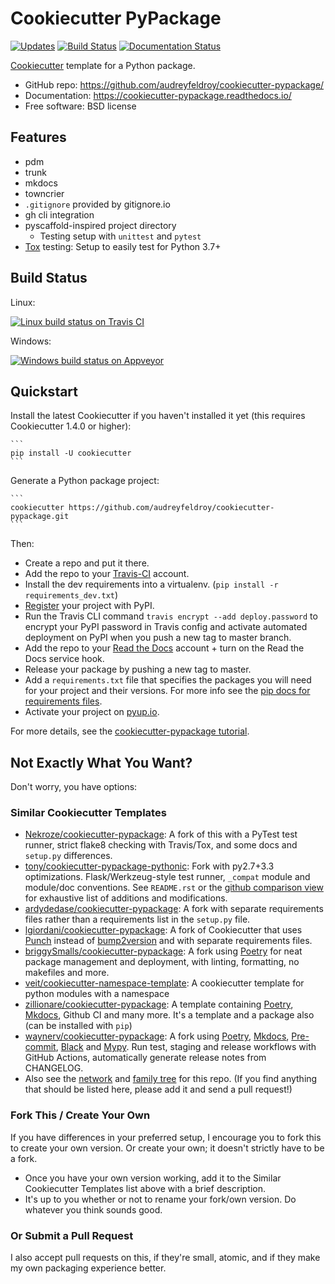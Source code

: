 # Cookiecutter PyPackage

[![Updates](https://pyup.io/repos/github/audreyfeldroy/cookiecutter-pypackage/shield.svg)](https://pyup.io/repos/github/audreyfeldroy/cookiecutter-pypackage/)
[![Build Status](https://travis-ci.org/audreyfeldroy/cookiecutter-pypackage.svg?branch=master)](https://travis-ci.org/github/audreyfeldroy/cookiecutter-pypackage)
[![Documentation Status](https://readthedocs.org/projects/cookiecutter-pypackage/badge/?version=latest)](https://cookiecutter-pypackage.readthedocs.io/en/latest/?badge=latest)

[Cookiecutter](https://github.com/cookiecutter/cookiecutter) template for a Python package.

- GitHub repo: https://github.com/audreyfeldroy/cookiecutter-pypackage/
- Documentation: https://cookiecutter-pypackage.readthedocs.io/
- Free software: BSD license

## Features

- pdm
- trunk
- mkdocs
- towncrier
- `.gitignore` provided by gitignore.io
- gh cli integration
- pyscaffold-inspired project directory
  - Testing setup with `unittest` and `pytest`
  <!-- -   [Travis-CI](http://travis-ci.org/): Ready for Travis Continuous Integration testing -->
- [Tox](https://tox.wiki/en/latest/) testing: Setup to easily test for Python 3.7+
  <!-- -   [Sphinx](http://sphinx-doc.org/) docs: Documentation ready for generation with, for example, [Read the Docs](https://readthedocs.io/) -->
  <!-- -   [bump2version](https://github.com/c4urself/bump2version): Pre-configured version bumping with a single command -->
  <!-- -   Auto-release to [PyPI](https://pypi.python.org/pypi) when you push a new tag to master (optional) -->
  <!-- -   Command line interface using Click (optional) -->

## Build Status

Linux:

[![Linux build status on Travis CI](https://img.shields.io/travis/audreyfeldroy/cookiecutter-pypackage.svg)](https://travis-ci.org/audreyfeldroy/cookiecutter-pypackage)

Windows:

[![Windows build status on Appveyor](https://ci.appveyor.com/api/projects/status/github/audreyr/cookiecutter-pypackage?branch=master&svg=true)](https://ci.appveyor.com/project/audreyr/cookiecutter-pypackage/branch/master)

## Quickstart

Install the latest Cookiecutter if you haven't installed it yet (this requires Cookiecutter 1.4.0 or higher):

    ```
    pip install -U cookiecutter
    ```

Generate a Python package project:

    ```
    cookiecutter https://github.com/audreyfeldroy/cookiecutter-pypackage.git
    ```

Then:

- Create a repo and put it there.
- Add the repo to your [Travis-CI](http://travis-ci.org/) account.
- Install the dev requirements into a virtualenv. (`pip install -r requirements_dev.txt`)
- [Register](https://packaging.python.org/tutorials/packaging-projects/#uploading-the-distribution-archives) your project with PyPI.
- Run the Travis CLI command `travis encrypt --add deploy.password` to encrypt your PyPI password in Travis config and activate automated deployment on PyPI when you push a new tag to master branch.
- Add the repo to your [Read the Docs](https://readthedocs.io/) account + turn on the Read the Docs service hook.
- Release your package by pushing a new tag to master.
- Add a `requirements.txt` file that specifies the packages you will need for your project and their versions. For more info see the [pip docs for requirements files](https://pip.pypa.io/en/stable/user_guide/#requirements-files).
- Activate your project on [pyup.io](https://pyup.io/).

For more details, see the [cookiecutter-pypackage tutorial](https://cookiecutter-pypackage.readthedocs.io/en/latest/tutorial.html).

## Not Exactly What You Want?

Don't worry, you have options:

### Similar Cookiecutter Templates

- [Nekroze/cookiecutter-pypackage](https://github.com/Nekroze/cookiecutter-pypackage): A fork of this with a PyTest test runner, strict flake8 checking with Travis/Tox, and some docs and `setup.py` differences.
- [tony/cookiecutter-pypackage-pythonic](https://github.com/tony/cookiecutter-pypackage-pythonic): Fork with py2.7+3.3 optimizations. Flask/Werkzeug-style test runner, `_compat` module and module/doc conventions. See `README.rst` or the [github comparison view](https://github.com/tony/cookiecutter-pypackage-pythonic/compare/audreyr:master...master) for exhaustive list of additions and modifications.
- [ardydedase/cookiecutter-pypackage](https://github.com/ardydedase/cookiecutter-pypackage): A fork with separate requirements files rather than a requirements list in the `setup.py` file.
- [lgiordani/cookiecutter-pypackage](https://github.com/lgiordani/cookiecutter-pypackage): A fork of Cookiecutter that uses [Punch](https://github.com/lgiordani/punch) instead of [bump2version](https://github.com/c4urself/bump2version) and with separate requirements files.
- [briggySmalls/cookiecutter-pypackage](https://github.com/briggySmalls/cookiecutter-pypackage): A fork using [Poetry](https://python-poetry.org/) for neat package management and deployment, with linting, formatting, no makefiles and more.
- [veit/cookiecutter-namespace-template](https://github.com/veit/cookiecutter-namespace-template): A cookiecutter template for python modules with a namespace
- [zillionare/cookiecutter-pypackage](https://zillionare.github.io/cookiecutter-pypackage/): A template containing [Poetry](https://python-poetry.org/), [Mkdocs](https://pypi.org/project/mkdocs/), Github CI and many more. It's a template and a package also (can be installed with `pip`)
- [waynerv/cookiecutter-pypackage](https://waynerv.github.io/cookiecutter-pypackage/): A fork using [Poetry](https://python-poetry.org/), [Mkdocs](https://pypi.org/project/mkdocs/), [Pre-commit](https://pre-commit.com/), [Black](https://black.readthedocs.io/en/stable/) and [Mypy](https://mypy.readthedocs.io/en/stable/). Run test, staging and release workflows with GitHub Actions, automatically generate release notes from CHANGELOG.
- Also see the [network](https://github.com/audreyr/cookiecutter-pypackage/network) and [family tree](https://github.com/audreyr/cookiecutter-pypackage/network/members) for this repo. (If you find anything that should be listed here, please add it and send a pull request!)

### Fork This / Create Your Own

If you have differences in your preferred setup, I encourage you to fork this to create your own version. Or create your own; it doesn't strictly have to be a fork.

- Once you have your own version working, add it to the Similar Cookiecutter Templates list above with a brief description.
- It's up to you whether or not to rename your fork/own version. Do whatever you think sounds good.

### Or Submit a Pull Request

I also accept pull requests on this, if they're small, atomic, and if they make my own packaging experience better.
